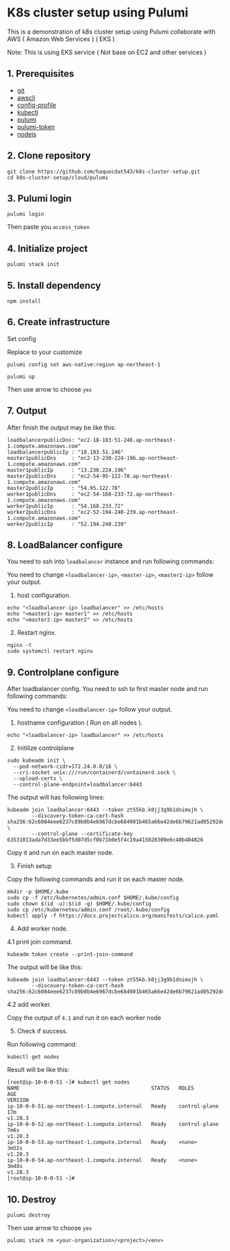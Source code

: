 # K8s cluster setup using Pulumi
This is a demonstration of k8s cluster setup using Pulumi collaborate with AWS ( Amazon Web Services ) ( EKS )

Note: This is using EKS service ( Not base on EC2 and other services )
## 1. Prerequisites
* [git](https://git-scm.com/downloads)
* [awscli](https://docs.aws.amazon.com/cli/latest/userguide/getting-started-install.html)
* [config-profile](https://docs.aws.amazon.com/cli/latest/reference/configure/)
* [kubectl](https://kubernetes.io/docs/tasks/tools/)
* [pulumi](https://www.pulumi.com/docs/install/)
* [pulumi-token](https://www.pulumi.com/docs/pulumi-cloud/access-management/access-tokens/)
* [nodejs](https://nodejs.org/en/download/package-manager)
## 2. Clone repository
```
git clone https://github.com/haquocdat543/k8s-cluster-setup.git
cd k8s-cluster-setup/cloud/pulumi
```

## 3. Pulumi login
```
pulumi login
```
Then paste you `access_token`

## 4. Initialize project
```
pulumi stack init
```
## 5. Install dependency
```
npm install
```
## 6. Create infrastructure
Set config

Replace <ap-northeast-1> to your customize
```
pulumi config set aws-native:region ap-northeast-1
```

```
pulumi up
```
Then use arrow to choose `yes`

## 7. Output
After finish the output may be like this:
```
loadbalancerpublicDns: "ec2-18-183-51-246.ap-northeast-1.compute.amazonaws.com"
loadbalancerpublicIp : "18.183.51.246"
master1publicDns     : "ec2-13-230-224-196.ap-northeast-1.compute.amazonaws.com"
master1publicIp      : "13.230.224.196"
master2publicDns     : "ec2-54-95-122-78.ap-northeast-1.compute.amazonaws.com"
master2publicIp      : "54.95.122.78"
worker1publicDns     : "ec2-54-168-233-72.ap-northeast-1.compute.amazonaws.com"
worker1publicIp      : "54.168.233.72"
worker2publicDns     : "ec2-52-194-240-239.ap-northeast-1.compute.amazonaws.com"
worker2publicIp      : "52.194.240.239"
```
## 8. LoadBalancer configure
You need to ssh into `loadbalancer` instance and run following commands:

You need to change `<loadbalancer-ip>`, `<master-ip>`, `<master2-ip>` follow your output.

1. host configuration.
```
echo "<loadbalancer-ip> loadbalancer" >> /etc/hosts
echo "<master1-ip> master1" >> /etc/hosts
echo "<master2-ip> master2" >> /etc/hosts
```
2. Restart nginx.
```
nginx -t
sudo systemctl restart nginx
```
## 9. Controlplane configure
After loadbalancer config. You need to ssh to first master node and run following commands:

You need to change `<loadbalancer-ip>` follow your output.

1. hostname configuration ( Run on all nodes ).
```
echo "<loadbalancer-ip> loadbalancer" >> /etc/hosts
```
2. Initilize controlplane 
```
sudo kubeadm init \
  --pod-network-cidr=172.24.0.0/16 \
  --cri-socket unix:///run/containerd/containerd.sock \
  --upload-certs \
  --control-plane-endpoint=loadbalancer:6443
```
The output will has following lines:
```
kubeadm join loadbalancer:6443 --token zt55kb.k0jj3g9b1dnimxjh \
        --discovery-token-ca-cert-hash sha256:62c6084eee6237c89b0b4e6967dcbe684901b465a66e42de6b79621ad05292de \
        --control-plane --certificate-key 63531013ada7d33ee5bbf5d07d5cf0b71b0e5f4c19a415028309e6c48b404826
```
Copy it and run on each master node.

3. Finish setup

Copy the following commands and run it on each master node.
```
mkdir -p $HOME/.kube
sudo cp -f /etc/kubernetes/admin.conf $HOME/.kube/config
sudo chown $(id -u):$(id -g) $HOME/.kube/config
sudo cp /etc/kubernetes/admin.conf /root/.kube/config
kubectl apply -f https://docs.projectcalico.org/manifests/calico.yaml
```
4. Add worker node.

4.1 print join command.
```
kubeadm token create --print-join-command
```
The output will be like this:
```
kubeadm join loadbalancer:6443 --token zt55kb.k0jj3g9b1dnimxjh \
        --discovery-token-ca-cert-hash sha256:62c6084eee6237c89b0b4e6967dcbe684901b465a66e42de6b79621ad05292de
```

4.2 add worker.

Copy the output of `4.1` and run it on each worker node

5. Check if success.

Run following command:
```
kubectl get nodes
```
Result will be like this:
```
[root@ip-10-0-0-51 ~]# kubectl get nodes
NAME                                           STATUS   ROLES           AGE
VERSION
ip-10-0-0-51.ap-northeast-1.compute.internal   Ready    control-plane   17m
v1.28.3
ip-10-0-0-52.ap-northeast-1.compute.internal   Ready    control-plane   7m6s
v1.28.3
ip-10-0-0-53.ap-northeast-1.compute.internal   Ready    <none>          3m52s
v1.28.3
ip-10-0-0-54.ap-northeast-1.compute.internal   Ready    <none>          3m48s
v1.28.3
[root@ip-10-0-0-51 ~]#
```
## 10. Destroy
```
pulumi destroy
```
Then use arrow to choose `yes`
```
pulumi stack rm <your-organization>/<project>/<env>
```
